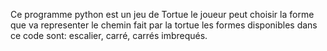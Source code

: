 Ce programme python est un jeu de Tortue 
le joueur peut choisir la forme que va representer le chemin fait par la tortue 
les formes disponibles dans ce code sont: escalier, carré, carrés imbrequés.
